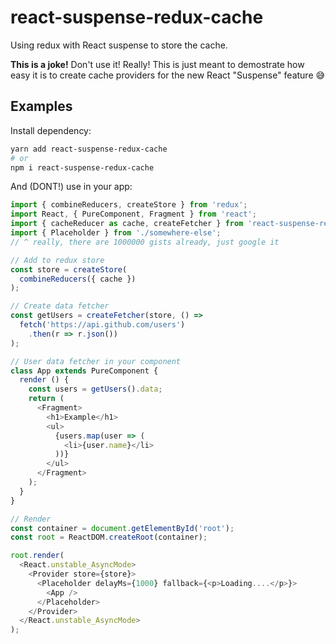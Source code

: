 # react-suspense-redux-cache

Using redux with React suspense to store the cache.

**This is a joke!** Don't use it! Really! This is just meant to demostrate how easy it is to create cache providers for the new React "Suspense" feature 😅

## Examples

Install dependency:

```bash
yarn add react-suspense-redux-cache
# or
npm i react-suspense-redux-cache
```

And (DONT!) use in your app:

```js
import { combineReducers, createStore } from 'redux';
import React, { PureComponent, Fragment } from 'react';
import { cacheReducer as cache, createFetcher } from 'react-suspense-redux-cache';
import { Placeholder } from './somewhere-else';
// ^ really, there are 1000000 gists already, just google it

// Add to redux store
const store = createStore(
  combineReducers({ cache })
);

// Create data fetcher
const getUsers = createFetcher(store, () => 
  fetch('https://api.github.com/users')
    .then(r => r.json())
);

// User data fetcher in your component
class App extends PureComponent {
  render () {
    const users = getUsers().data;
    return (
      <Fragment>
        <h1>Example</h1>
        <ul>
          {users.map(user => (
            <li>{user.name}</li>
          ))}
        </ul>
      </Fragment>
    );
  }
}

// Render
const container = document.getElementById('root');
const root = ReactDOM.createRoot(container);

root.render(
  <React.unstable_AsyncMode>
    <Provider store={store}>
      <Placeholder delayMs={1000} fallback={<p>Loading....</p>}>
        <App />
      </Placeholder>
    </Provider>
  </React.unstable_AsyncMode>
);
